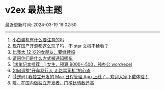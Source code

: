 # v2ex 最热主题

最近更新时间: 2024-03-19 16:02:50

--- 
1. [小白装机有什么要注意的吗](https://www.v2ex.com/t/1024917) 
2. [现在国产开源都这么玩了吗，不 star 文档不给看？](https://www.v2ex.com/t/1024935) 
3. [比我大 12 岁的女朋友，要继续吗](https://www.v2ex.com/t/1024951) 
4. [请问你们是什么方式被通知挪车](https://www.v2ex.com/t/1024932) 
5. [[求笔记本推荐！] 女生，预算 9000+-500，纯办公 word/ecel](https://www.v2ex.com/t/1024975) 
6. [如何调整“开车骂行人,走路骂司机”的心态](https://www.v2ex.com/t/1024924) 
7. [[🎁送码] 我独立开发的 Mac 日程管理 App 上线了，欢迎大家下载体验！](https://www.v2ex.com/t/1024956) 
8. [噗，在国内做独立开发者，门槛比情敌还高](https://www.v2ex.com/t/1025007) 
